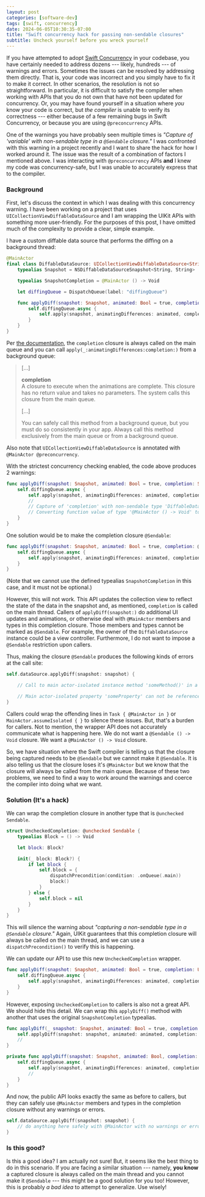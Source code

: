 ```yaml
---
layout: post
categories: [software-dev]
tags: [swift, concurrency]
date: 2024-06-05T10:30:35-07:00
title: "Swift concurrency hack for passing non-sendable closures"
subtitle: Uncheck yourself before you wreck yourself
---
```


If you have attempted to adopt [Swift Concurrency](https://docs.swift.org/swift-book/documentation/the-swift-programming-language/concurrency/) in your codebase, you have certainly needed to address dozens --- likely, hundreds --- of warnings and errors. Sometimes the issues can be resolved by addressing them directly. That is, your code was incorrect and you simply have to fix it to make it correct. In other scenarios, the resolution is not so straightforward. In particular, it is difficult to satisfy the compiler when working with APIs that you do not own that have not been updated for concurrency. Or, you may have found yourself in a situation where _you_ know your code is correct, but _the compiler_ is unable to verify its correctness --- either because of a few remaining bugs in Swift Concurrency, or because you are using `@preconcurrency` APIs.

<!--excerpt-->

One of the warnings you have probably seen multiple times is _"Capture of 'variable' with non-sendable type in a `@Sendable` closure."_ I was confronted with this warning in a project recently and I want to share the hack for how I worked around it. The issue was the result of a combination of factors I mentioned above. I was interacting with `@preconcurrency` APIs **and** I knew my code was concurrency-safe, but I was unable to accurately express that to the compiler.

### Background

First, let's discuss the context in which I was dealing with this concurrency warning. I have been working on a project that uses `UICollectionViewDiffableDataSource` and I am wrapping the UIKit APIs with something more user-friendly. For the purposes of this post, I have omitted much of the complexity to provide a clear, simple example.

I have a custom diffable data source that performs the diffing on a background thread:

```swift
@MainActor
final class DiffableDataSource: UICollectionViewDiffableDataSource<String, String> {
    typealias Snapshot = NSDiffableDataSourceSnapshot<String, String>

    typealias SnapshotCompletion = @MainActor () -> Void

    let diffingQueue = DispatchQueue(label: "diffingQueue")

    func applyDiff(snapshot: Snapshot, animated: Bool = true, completion: SnapshotCompletion? = nil) {
        self.diffingQueue.async {
            self.apply(snapshot, animatingDifferences: animated, completion: completion)
        }
    }
}
```

Per [the documentation](https://developer.apple.com/documentation/uikit/uicollectionviewdiffabledatasource/3375795-apply), the `completion` closure is always called on the main queue and you can call `apply(_:animatingDifferences:completion:)` from a background queue:

> [...]
>
> **completion**<br/>
> A closure to execute when the animations are complete. This closure has no return value and takes no parameters. The system calls this closure from the main queue.
>
> [...]
>
> You can safely call this method from a background queue, but you must do so consistently in your app. Always call this method exclusively from the main queue or from a background queue.

Also note that `UICollectionViewDiffableDataSource` is annotated with `@MainActor @preconcurrency`.

With the strictest concurrency checking enabled, the code above produces 2 warnings:

```swift
func applyDiff(snapshot: Snapshot, animated: Bool = true, completion: SnapshotCompletion? = nil) {
    self.diffingQueue.async {
        self.apply(snapshot, animatingDifferences: animated, completion: completion)
        //                                                               ^
        // Capture of 'completion' with non-sendable type 'DiffableDataSource.SnapshotCompletion?' (aka 'Optional<@MainActor () -> ()>') in a `@Sendable` closure
        // Converting function value of type '@MainActor () -> Void' to '() -> Void' loses global actor 'MainActor'; this is an error in Swift 6
    }
}
```

One solution would be to make the completion closure `@Sendable`:

```swift
func applyDiff(snapshot: Snapshot, animated: Bool = true, completion: @escaping @Sendable () -> Void) {
    self.diffingQueue.async {
        self.apply(snapshot, animatingDifferences: animated, completion: completion)
    }
}
```

(Note that we cannot use the defined typealias `SnapshotCompletion` in this case, and it must not be optional.)

However, this will not work. This API updates the collection view to reflect the state of the data in the snapshot and, as mentioned, `completion` is called on the main thread. Callers of `applyDiff(snapshot:)` do additional UI updates and animations, or otherwise deal with `@MainActor` members and types in this completion closure. Those members and types cannot be marked as `@Sendable`. For example, the owner of the `DiffableDataSource` instance could be a view controller. Furthermore, I do not want to impose a `@Sendable` restriction upon callers.

Thus, making the closure `@Sendable` produces the following kinds of errors at the call site:

```swift
self.dataSource.applyDiff(snapshot: snapshot) {

    // Call to main actor-isolated instance method 'someMethod()' in a synchronous nonisolated context

    // Main actor-isolated property 'someProperty' can not be referenced from a Sendable closure; this is an error in Swift 6
}
```

Callers could wrap the offending lines in `Task { @MainActor in }` or `MainActor.assumeIsolated { }` to silence these issues. But, that's a burden for callers. Not to mention, the wrapper API does not accurately communicate what is happening here. We do not want a `@Sendable () -> Void` closure. We want a `@MainActor () -> Void` closure.

So, we have situation where the Swift compiler is telling us that the closure being captured needs to be `@Sendable` but we cannot make it `@Sendable`. It is also telling us that the closure loses it's `@MainActor` but we know that the closure will always be called from the main queue. Because of these two problems, we need to find a way to work around the warnings and coerce the compiler into doing what we want.

### Solution (It's a hack)

We can wrap the completion closure in another type that is `@unchecked Sendable`.

```swift
struct UncheckedCompletion: @unchecked Sendable {
    typealias Block = () -> Void

    let block: Block?

    init(_ block: Block?) {
        if let block {
            self.block = {
                dispatchPrecondition(condition: .onQueue(.main))
                block()
            }
        } else {
            self.block = nil
        }
    }
}
```

This will silence the warning about _"capturing a non-sendable type in a `@Sendable` closure."_ Again, UIKit guarantees that this completion closure will always be called on the main thread, and we can use a `dispatchPrecondition()` to verify this is happening.

We can update our API to use this new `UncheckedCompletion` wrapper.

```swift
func applyDiff(snapshot: Snapshot, animated: Bool = true, completion: UncheckedCompletion) {
    self.diffingQueue.async {
        self.apply(snapshot, animatingDifferences: animated, completion: completion.block)
    }
}
```

However, exposing `UncheckedCompletion` to callers is also not a great API. We should hide this detail. We can wrap this `applyDiff()` method with another that uses the original `SnapshotCompletion` typealias.

```swift
func applyDiff(_ snapshot: Snapshot, animated: Bool = true, completion: SnapshotCompletion? = nil) {
    self.applyDiff(snapshot: snapshot, animated: animated, completion: UncheckedCompletion(completion))
    //                                                                 ^ wrapped in UncheckedCompletion
}

private func applyDiff(snapshot: Snapshot, animated: Bool, completion: UncheckedCompletion) {
    self.diffingQueue.async {
        self.apply(snapshot, animatingDifferences: animated, completion: completion.block)
        //                                                               ^ access underlying closure
    }
}
```

And now, the public API looks exactly the same as before to callers, but they can safely use `@MainActor` members and types in the completion closure without any warnings or errors.

```swift
self.dataSource.applyDiff(snapshot: snapshot) {
    // do anything here safely with @MainActor with no warnings or errors
}
```

### Is this good?

Is this a good idea? I am actually not sure! But, it seems like the best thing to do in this scenario. If you are facing a similar situation --- namely, **you know** a captured closure is always called on the main thread and you cannot make it `@Sendable` --- this might be a good solution for you too! However, this is probably _a bad idea_ to attempt to generalize. Use wisely!
